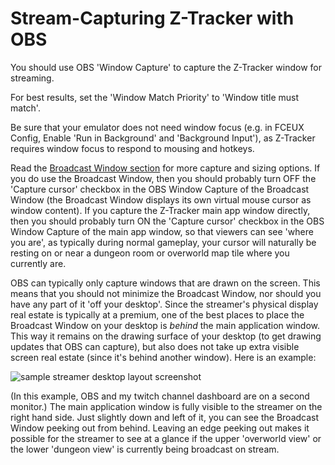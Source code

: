 # Stream-Capturing Z-Tracker with OBS

You should use OBS 'Window Capture' to capture the Z-Tracker window for streaming.  

For best results, set the 'Window Match Priority' to 'Window title must match'.

Be sure that your emulator does not need window focus (e.g. in FCEUX Config, Enable 'Run in Background' and 'Background Input'), as Z-Tracker requires window focus to
respond to mousing and hotkeys.

Read the [Broadcast Window section](extras.md#broadcast-window) for more capture and sizing options.  If you do use the Broadcast Window, then you should probably turn OFF the
'Capture cursor' checkbox in the OBS Window Capture of the Broadcast Window (the Broadcast Window displays its own virtual mouse cursor as window content).  If you capture the Z-Tracker 
main app window directly, then you should probably turn ON the 'Capture cursor' checkbox in the OBS Window Capture of the main app window, so that viewers can see 'where you are',
as typically during normal gameplay, your cursor will naturally be resting on or near a dungeon room or overworld map tile where you currently are.

OBS can typically only capture windows that are drawn on the screen.  This means that you should not minimize the Broadcast Window, nor should you have any part of it 'off your desktop'.
Since the streamer's physical display real estate is typically at a premium, one of the best places to place the Broadcast Window on your desktop is _behind_ the main application window.
This way it remains on the drawing surface of your desktop (to get drawing updates that OBS can capture), but also does not take up extra visible screen real estate (since it's behind another 
window).  Here is an example:

![sample streamer desktop layout screenshot](sample-desktop-layout.png)

(In this example, OBS and my twitch channel dashboard are on a second monitor.)  The main application window is fully visible to the streamer on the right hand side.  Just slightly down 
and left of it, you can see the Broadcast Window peeking out from behind.  Leaving an edge peeking out makes it possible for the streamer to see at a glance if the upper 'overworld view' or 
the lower 'dungeon view' is currently being broadcast on stream.

